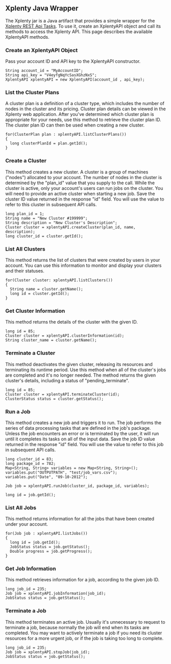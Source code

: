 ## Xplenty Java Wrapper

The Xplenty jar is a Java artifact that provides a simple wrapper for the [Xplenty REST Api Tasks](https://github.com/xplenty/xplenty-api-doc). 
To use it, create an XplentyAPI object and call its methods to access the Xplenty API.
This page describes the available XplentyAPI methods.

### Create an XplentyAPI Object

Pass your account ID and API key to the XplentyAPI constructor.

    String account_id = "MyAccountID";
    String api_key = "V4eyfgNqYcSasXGhzNxS";
    XplentyAPI xplentyAPI = new XplentyAPI(account_id , api_key);

### List the Cluster Plans

A cluster plan is a definition of a cluster type, which includes the number of nodes in the cluster and its pricing. Cluster plan details can be viewed in the Xplenty web application.
After you've determined which cluster plan is appropriate for your needs, use this method to retrieve the cluster plan ID. The cluster plan ID can then be used when creating a new cluster.

    for(ClusterPlan plan : xplentyAPI.listClusterPlans())
    {
      long clusterPlanId = plan.getId();
    }

### Create a Cluster

This method creates a new cluster. A cluster is a group of machines ("nodes") allocated to your account. The number of nodes in the cluster is determined by the "plan_id" value that you supply to the call. While the cluster is active, only your account's users can run jobs on the cluster.
You will need to provide an active cluster when starting a new job. Save the cluster ID value returned in the response "id" field. You will use the value to refer to this cluster in subsequent API calls.

    long plan_id = 1;
    String name = "New Cluster #199999";
    String description = "New Cluster's Description";
    Cluster cluster = xplentyAPI.createCluster(plan_id, name, description);
    long cluster_id = cluster.getId();

### List All Clusters

This method returns the list of clusters that were created by users in your account.
You can use this information to monitor and display your clusters and their statuses.

    for(Cluster cluster: xplentyAPI.listClusters())
    {
      String name = cluster.getName();
      long id = cluster.getId();
    }

### Get Cluster Information

This method returns the details of the cluster with the given ID.

    long id = 85;
    Cluster cluster = xplentyAPI.clusterInformation(id);
    String cluster_name = cluster.getName();

### Terminate a Cluster

This method deactivates the given cluster, releasing its resources and terminating its runtime period. Use this method when all of the cluster's jobs are completed and it's no longer needed. The method returns the given cluster's details, including a status of "pending_terminate".

    long id = 85;
    Cluster cluster = xplentyAPI.terminateCluster(id);
    ClusterStatus status = cluster.getStatus();

### Run a Job

This method creates a new job and triggers it to run. The job performs the series of data processing tasks that are defined in the job's package. Unless the job encounters an error or is terminated by the user, it will run until it completes its tasks on all of the input data. Save the job ID value returned in the response "id" field. You will use the value to refer to this job in subsequent API calls.

    long cluster_id = 83;
    long package_id = 782;
    Map<String, String> variables = new Map<String, String>();
    variables.put("OUTPUTPATH", "test/job_vars.csv");
    variables.put("Date", "09-10-2012");
    
    Job job = xplentyAPI.runJob(cluster_id, package_id, variables);
    
    long id = job.getId();

### List All Jobs

This method returns information for all the jobs that have been created under your account.

    for(Job job : xplentyAPI.listJobs())
    {
      long id = job.getId();
      JobStatus status = job.getStatus();
      Double progress = job.getProgress();
    }

### Get Job Information

This method retrieves information for a job, according to the given job ID.

    long job_id = 235;
    Job job = xplentyAPI.jobInformation(job_id);
    JobStatus status = job.getStatus();

### Terminate a Job

This method terminates an active job. Usually it's unnecessary to request to terminate a job, because normally the job will end when its tasks are completed. You may want to actively terminate a job if you need its cluster resources for a more urgent job, or if the job is taking too long to complete.

    long job_id = 235;
    Job job = xplentyAPI.stopJob(job_id);
    JobStatus status = job.getStatus();
